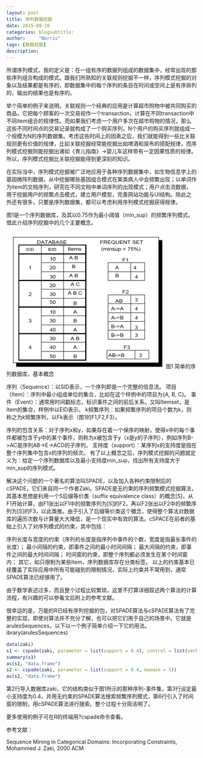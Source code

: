 ```yaml
---
layout: post
title: 序列数据挖掘
date: 2015-09-10
categories: blogsubtitle: 
author:     "Norris"
tags: [数据挖掘]
description: 
---
```


所谓序列模式，我的定义是：在一组有序的数据列组成的数据集中，经常出现的那些序列组合构成的模式。跟我们所熟知的关联规则挖掘不一样，序列模式挖掘的对象以及结果都是有序的，即数据集中的每个序列的条目在时间或空间上是有序排列的，输出的结果也是有序的。

举个简单的例子来说明，关联规则一个经典的应用是计算超市购物中被共同购买的商品，它把每个顾客的一次交易视作一个transaction，计算在不同transaction中不同item组合的规律性。而如果我们考虑一个用户多次在超市购物的情况，那么这些不同时间点的交易记录就构成了一个购买序列，N个用户的购买序列就组成一个规模为N的序列数据集。考虑这些时间上的因素之后，我们就能得到一些比关联规则更有价值的规律，比如关联挖掘经常能挖掘出如啤酒和尿布的搭配规律，而序列模式挖掘则能挖掘出诸如《育儿指南》->婴儿车这样带有一定因果性质的规律。所以，序列模式挖掘比关联挖掘能得到更深刻的知识。

在实际当中，序列模式挖掘被广泛地应用于各种序列数据集中，如生物信息学上的基因微阵列数据，从中挖掘哪些基因组合模式在某类病人中会频繁出现；以单词作为item的文档序列，研究在不同文档中单词序列的出现模式；用户点击流数据，用于挖掘用户的频繁点击模式，建立用户模型，完善网站功能与UI结构。除此之外还有很多，只要是序列数据集，都可以考虑利用序列模式挖掘获得规律。

图1是一个序列数据库，及其以0.75作为最小阈值（min_sup）的频繁序列模式。借此介绍序列挖掘中的几个主要概念。

![图1](https://raw.githubusercontent.com/Norris-Niu/Norris-Niu.github.io/master/images/序列数据挖掘.jpg)
图1 简单的序列数据库，基本概念

序列（Sequence）：以SID表示，一个序列即是一个完整的信息流。
项目（Item）：序列中最小组成单位的集合，比如在这个样例中的项目为{A, B, C}。
事件（Event）：通常用时间戳标志，标识事件之间的前后关系。又叫Itemset，是Item的集合，样例中以EID表示。
k频繁序列：如果频繁序列的项目个数为k，则称之为k频繁序列，以Fk表示（图1的F1,F2,F3）。

序列的包含关系：对于序列x和y，如果存在着一个保序的映射，使得x中的每个事件都被包含于y中的某个事件，则称为x被包含于y（x是y的子序列），例如序列B->AC是序列AB->E->ACD的子序列。
支持度（support）：某序列x的支持度是指在整个序列集中包含x的序列的频次。
有了以上概念之后，序列模式挖掘的问题就定义为：给定一个序列数据库以及最小支持度min_sup，找出所有支持度大于min_sup的序列模式。

解决这个问题的一个著名的算法叫SPADE，以及加入各种约束限制后的cSPADE，它们来自同一个作者Zaki。SPADE是无约束的序列频繁模式挖掘算法，其基本思想是利用一个S后缀等价类（suffix equivalence class）的概念[S]，从F1开始计算，由F1张出以F1中的频繁序列为[S]的F2，再以F2张出以F2中的频繁序列为[S]的F3，以此类推。由于引入了后缀等价类这个概念，使得整个算法对数据库的遍历次数与计算量大大降低，是一个现实中有效的算法。cSPACE在前者的基础上引入了对序列模式的约束，其中包括：

序列长度与宽度的约束（序列的长度是指序列中事件的个数，宽度是指最长事件的长度）；
最小间隔的约束，即事件之间的最小时间间隔；
最大间隔的约束，即事件之间的最大时间间隔；
时间窗的约束，即整个序列都必须发生在某个时间窗内；
其它，如只限制为某些Item，序列数据库存在分类标签。
以上的约束基本已经覆盖了实际应用中所有可能碰到的限制情况，实际上约束并不常用到，通常SPADE算法已经够用了。

由于数学表述过多，而且整个过程比较繁琐，这里不打算详细叙述两个算法的计算流程，有兴趣的可以参看文后附上的参考文献。

很幸运的是，万能的R已经有序列挖掘的包，对SPADE算法与cSPADE算法有了完整的实现，即使对算法并不充分了解，也可以把它们用于自己的场景中。它就是arulesSequences，以下以一个例子简单介绍一下它的用法。
ibrary(arulesSequences)

```r
data(zaki)
s1 <- cspade(zaki, parameter = list(support = 0.4), control = list(verbose = TRUE))
summary(s1)
as(s1, "data.frame")
s2 <- cspade(zaki, parameter = list(support = 0.4, maxwin = 5))
as(s2, "data.frame")
```

第2行导入数据库zaki，它的结构类似于图1所示的那种序列-事件集，第3行设定最小支持度为0.4，并用无约束的SPADE算法搜索频繁序列模式，第6行引入了时间窗的限制，用cSPADE算法进行搜索。整个过程十分简洁明了。

更多使用的例子可在R的终端用?cspade命令查看。

参考文献：

Sequence Mining in Categorical Domains: Incorporating Constraints, Mohammed J. Zaki, 2000 ACM
